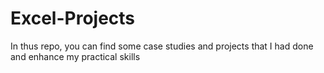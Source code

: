 # Excel-Projects

In thus repo, you can find some case studies and projects that I had done and enhance my practical skills
